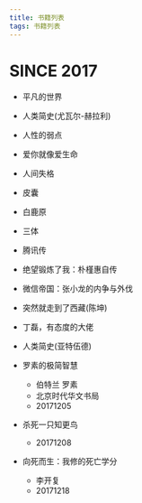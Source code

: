```yaml
---
title: 书籍列表
tags: 书籍列表
---
```


# SINCE 2017

- 平凡的世界
- 人类简史(尤瓦尔-赫拉利)
- 人性的弱点
- 爱你就像爱生命
- 人间失格
- 皮囊
- 白鹿原
- 三体
- 腾讯传
- 绝望锻炼了我：朴槿惠自传
- 微信帝国：张小龙的内争与外伐


- 突然就走到了西藏(陈坤)
- 丁磊，有态度的大佬


- 人类简史(亚特伍德)
- 罗素的极简智慧
  - 伯特兰 罗素
  - 北京时代华文书局
  - 20171205
- 杀死一只知更鸟
  - 20171208
- 向死而生：我修的死亡学分
  - 李开复
  - 20171218

